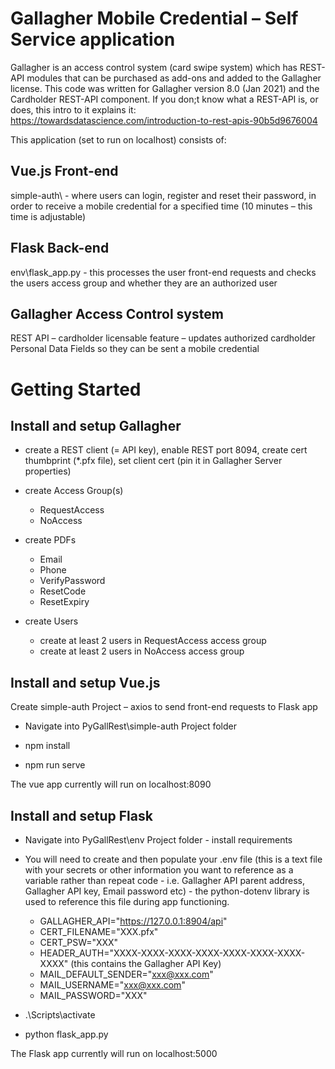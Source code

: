 # Gallagher Mobile Credential – Self Service application
Gallagher is an access control system (card swipe system) which has REST-API modules that can be purchased as add-ons and added to the Gallagher license.
This code was written for Gallagher version 8.0 (Jan 2021) and the Cardholder REST-API component.
If you don;t know what a REST-API is, or does, this intro to it explains it: https://towardsdatascience.com/introduction-to-rest-apis-90b5d9676004

This application (set to run on localhost) consists of:

## Vue.js Front-end

simple-auth\ - where users can login, register and reset their password, in order to receive a mobile credential for a specified time (10 minutes – this time is adjustable)

## Flask Back-end

env\flask_app.py - this processes the user front-end requests and checks the users access group and whether they are an authorized user

## Gallagher Access Control system

REST API – cardholder licensable feature – updates authorized cardholder Personal Data Fields so they can be sent a mobile credential

# Getting Started

## Install and setup Gallagher
  
* create a REST client (= API key), enable REST port 8094, create cert thumbprint (*.pfx file), set client cert (pin it in Gallagher Server properties)

* create Access Group(s)
  - RequestAccess
  - NoAccess
* create PDFs
  - Email
  - Phone
  - VerifyPassword
  - ResetCode
  - ResetExpiry
* create Users
  - create at least 2 users in RequestAccess access group
  - create at least 2 users in NoAccess access group

## Install and setup Vue.js
Create simple-auth Project – axios to send front-end requests to Flask app
  
* Navigate into PyGallRest\simple-auth Project folder

* npm install

* npm run serve

The vue app currently will run on localhost:8090

## Install and setup Flask
  
* Navigate into PyGallRest\env Project folder - install requirements

* You will need to create and then populate your .env file (this is a text file with your secrets or other information you want to reference as a variable rather than repeat code - i.e. Gallagher API parent address, Gallagher API key, Email password etc) - the python-dotenv library is used to reference this file during app functioning.
  - GALLAGHER_API="https://127.0.0.1:8904/api"
  - CERT_FILENAME="XXX.pfx"
  - CERT_PSW="XXX"
  - HEADER_AUTH="XXXX-XXXX-XXXX-XXXX-XXXX-XXXX-XXXX-XXXX"   (this contains the Gallagher API Key)
  - MAIL_DEFAULT_SENDER="xxx@xxx.com"
  - MAIL_USERNAME="xxx@xxx.com"
  - MAIL_PASSWORD="XXX"
  
* .\\Scripts\activate

* python flask_app.py

The Flask app currently will run on localhost:5000

